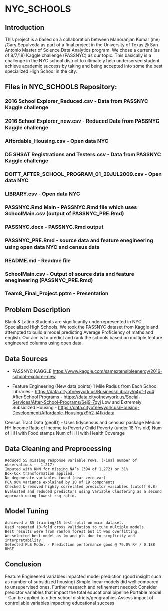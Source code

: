 
# NYC_SCHOOLS

## Introduction
This project is a based on a collaboration between Manoranjan Kumar (me) /Gary Sepulveda as
part of a final project in the University of Texas @ San Antonio Master of Science Data Analytics
program. We chose a current (as of 8/7/18) Kaggle challenge (PASSNYC) as our topic. This basically is a
challenge in the NYC school district to ultimately help underserved student achieve academic success by
taking and being accepted into some the best specialized High School in the city.

## Files in NYC_SCHOOLS Repository:
### 2016 School Explorer_Reduced.csv - 	Data from PASSNYC Kaggle challenge
### 2016 School Explorer_new.csv  -	Reduced Data from PASSNYC Kaggle challenge
### Affordable_Housing.csv - Open data NYC
### D5 SHSAT Registrations and Testers.csv -	Data from PASSNYC Kaggle challenge
### DOITT_AFTER_SCHOOL_PROGRAM_01_29JUL2009.csv -	Open data NYC
### LIBRARY.csv - Open data NYC
### PASSNYC.Rmd	Main - PASSNYC.Rmd file which uses SchoolMain.csv (output of PASSNYC_PRE.Rmd)
### PASSNYC.docx - PASSNYC.Rmd output
### PASSNYC_PRE.Rmd - source data and feature enegineering using open data NYC and census data
### README.md - Readme file
### SchoolMain.csv - Output of source data and feature enegineering (PASSNYC_PRE.Rmd)
### Team8_Final_Project.pptm - Presentation

## Problem Description
Black & Latino Students are significantly underrepresented in NYC Specialized High Schools. 
We took the PASSNYC dataset from Kaggle and attempted to build a model predicting Average Proficiency of maths and english.
Our aim is to predict and rank the schools based on multiple feature engineered columns using open data.

## Data Sources
- PASSNYC KAGGLE
    https://www.kaggle.com/samextensibleenergy/2016-school-explorer-new
    
- Feature Engineering (New data points)
1 Mile Radius from Each School
    Libraries - https://data.cityofnewyork.us/Business/Library/p4pf-fyc4
    After School Programs - https://data.cityofnewyork.us/Social-Services/After-School-Programs/6ej9-7qyi
    Low and Extremely Subsidized Housing - https://data.cityofnewyork.us/Housing-Development/Affordable-Housing/x9h2-i4fk/data

Census Tract Data (geoID) - Uses tidycensus and censusr package
    Median HH Income
    Ratio of Income to Poverty
    Child Poverty (under 18 Yrs old)
    Num of HH with Food stamps
    Num of HH with Health Coverage

## Data Cleaning and Preprocessing
    Reduced 55 missing response variable rows. (Final number of observations –  1,217)
    Imputed with KNN for missing NA’s (394 of 1,272) or 31%
    Box-Cox transformation applied.
    No degenerate variables found (near zero var)
    PCA 90% variance explained by 10 of 19 components
    Checked & removed highly correlated predictor variables (cutoff 0.8)
    Evaluated and reduced predictors using Variable Clustering as a second approach using lowest rsq ratio.

## Model Tuning
    Achieved a 85 training/15 test split on main dataset. 
    Used repeated 10-fold cross validation to tune multiple models.
    Best results were from ranfom forest but it was overfitting.
    We selected best model as lm and pls due to simplicity and interpretability.
    Selected PLS Model - Prediction performance good @ 79.0% R² / 0.188 RMSE
    
## Conclusion
Feature Engineered variables  impacted model prediction (good insight such as number of subsidized housing)
Simple linear models did well compared to unsupervised ones.
Further research and refinement needed:
     Consider predictor variables that impact the total educational pipeline
     Portable model  -  Can be applied to other school districts/geographies
     Assess impact of controllable variables impacting educational success
